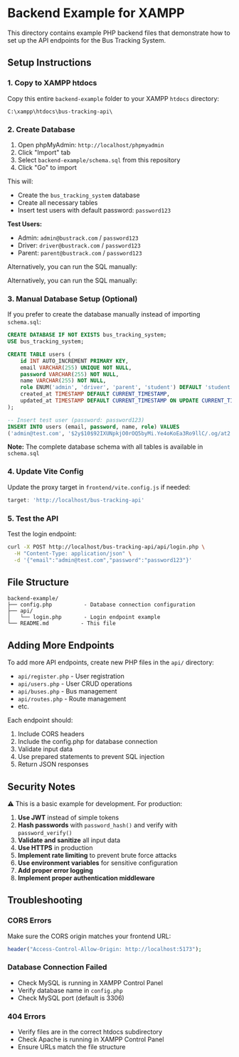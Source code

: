 # Backend Example for XAMPP

This directory contains example PHP backend files that demonstrate how to set up the API endpoints for the Bus Tracking System.

## Setup Instructions

### 1. Copy to XAMPP htdocs
Copy this entire `backend-example` folder to your XAMPP `htdocs` directory:
```
C:\xampp\htdocs\bus-tracking-api\
```

### 2. Create Database
1. Open phpMyAdmin: `http://localhost/phpmyadmin`
2. Click "Import" tab
3. Select `backend-example/schema.sql` from this repository
4. Click "Go" to import

This will:
- Create the `bus_tracking_system` database
- Create all necessary tables
- Insert test users with default password: `password123`

**Test Users:**
- Admin: `admin@bustrack.com` / `password123`
- Driver: `driver@bustrack.com` / `password123`
- Parent: `parent@bustrack.com` / `password123`

Alternatively, you can run the SQL manually:

Alternatively, you can run the SQL manually:

### 3. Manual Database Setup (Optional)

If you prefer to create the database manually instead of importing `schema.sql`:

```sql
CREATE DATABASE IF NOT EXISTS bus_tracking_system;
USE bus_tracking_system;

CREATE TABLE users (
    id INT AUTO_INCREMENT PRIMARY KEY,
    email VARCHAR(255) UNIQUE NOT NULL,
    password VARCHAR(255) NOT NULL,
    name VARCHAR(255) NOT NULL,
    role ENUM('admin', 'driver', 'parent', 'student') DEFAULT 'student',
    created_at TIMESTAMP DEFAULT CURRENT_TIMESTAMP,
    updated_at TIMESTAMP DEFAULT CURRENT_TIMESTAMP ON UPDATE CURRENT_TIMESTAMP
);

-- Insert test user (password: password123)
INSERT INTO users (email, password, name, role) VALUES 
('admin@test.com', '$2y$10$92IXUNpkjO0rOQ5byMi.Ye4oKoEa3Ro9llC/.og/at2.uheWG/igi', 'Admin User', 'admin');
```

**Note:** The complete database schema with all tables is available in `schema.sql`

### 4. Update Vite Config
Update the proxy target in `frontend/vite.config.js` if needed:
```javascript
target: 'http://localhost/bus-tracking-api'
```

### 5. Test the API
Test the login endpoint:
```bash
curl -X POST http://localhost/bus-tracking-api/api/login.php \
  -H "Content-Type: application/json" \
  -d '{"email":"admin@test.com","password":"password123"}'
```

## File Structure

```
backend-example/
├── config.php          - Database connection configuration
├── api/
│   └── login.php       - Login endpoint example
└── README.md          - This file
```

## Adding More Endpoints

To add more API endpoints, create new PHP files in the `api/` directory:

- `api/register.php` - User registration
- `api/users.php` - User CRUD operations
- `api/buses.php` - Bus management
- `api/routes.php` - Route management
- etc.

Each endpoint should:
1. Include CORS headers
2. Include the config.php for database connection
3. Validate input data
4. Use prepared statements to prevent SQL injection
5. Return JSON responses

## Security Notes

⚠️ This is a basic example for development. For production:

1. **Use JWT** instead of simple tokens
2. **Hash passwords** with `password_hash()` and verify with `password_verify()`
3. **Validate and sanitize** all input data
4. **Use HTTPS** in production
5. **Implement rate limiting** to prevent brute force attacks
6. **Use environment variables** for sensitive configuration
7. **Add proper error logging**
8. **Implement proper authentication middleware**

## Troubleshooting

### CORS Errors
Make sure the CORS origin matches your frontend URL:
```php
header("Access-Control-Allow-Origin: http://localhost:5173");
```

### Database Connection Failed
- Check MySQL is running in XAMPP Control Panel
- Verify database name in `config.php`
- Check MySQL port (default is 3306)

### 404 Errors
- Verify files are in the correct htdocs subdirectory
- Check Apache is running in XAMPP Control Panel
- Ensure URLs match the file structure

